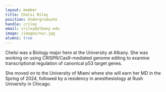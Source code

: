 ```yaml
---
layout: member
title: Chelsi Riley
position: Undergraduate
handle: criley
email: criley@albany.edu
image: /images/nuc.jpg
alumni: true
---
```


Chelsi was a Biology major here at the University at Albany. She was working on using CRISPR/Cas9-mediated genome editing to examine transcriptional regulation of canonical p53 target genes. 

She moved on to the University of Miami where she will earn her MD in the Spring of 2024, followed by a residency in anesthesiology at Rush University in Chicago. 

